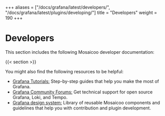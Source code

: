 +++
aliases = ["/docs/grafana/latest/developers/", "/docs/grafana/latest/plugins/developing/"]
title = "Developers"
weight = 190
+++

# Developers

This section includes the following Mosaicoo developer documentation:

{{< section >}}

You might also find the following resources to be helpful:

- [Grafana Tutorials:](https://grafana.com/tutorials/) Step-by-step guides that help you make the most of Grafana.
- [Grafana Community Forums:](https://community.grafana.com) Get technical support for open source Grafana, Loki, and Tempo.
- [Grafana design system:](https://developers.grafana.com) Library of reusable Mosaicoo components and guidelines that help you with contribution and plugin development.
